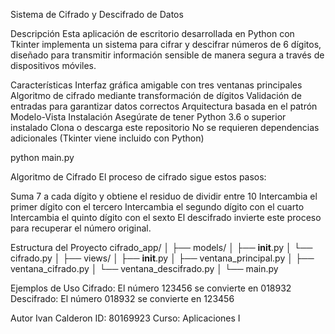 Sistema de Cifrado y Descifrado de Datos

Descripción
Esta aplicación de escritorio desarrollada en Python con Tkinter implementa un sistema para cifrar y descifrar números de 6 dígitos, diseñado para transmitir información sensible de manera segura a través de dispositivos móviles.

Características
Interfaz gráfica amigable con tres ventanas principales
Algoritmo de cifrado mediante transformación de dígitos
Validación de entradas para garantizar datos correctos
Arquitectura basada en el patrón Modelo-Vista
Instalación
Asegúrate de tener Python 3.6 o superior instalado
Clona o descarga este repositorio
No se requieren dependencias adicionales (Tkinter viene incluido con Python)

python main.py

Algoritmo de Cifrado
El proceso de cifrado sigue estos pasos:

Suma 7 a cada dígito y obtiene el residuo de dividir entre 10
Intercambia el primer dígito con el tercero
Intercambia el segundo dígito con el cuarto
Intercambia el quinto dígito con el sexto
El descifrado invierte este proceso para recuperar el número original.

Estructura del Proyecto
cifrado_app/
│
├── models/
│   ├── __init__.py
│   └── cifrado.py
│
├── views/
│   ├── __init__.py
│   ├── ventana_principal.py
│   ├── ventana_cifrado.py
│   └── ventana_descifrado.py
│
└── main.py

Ejemplos de Uso
Cifrado: El número 123456 se convierte en 018932
Descifrado: El número 018932 se convierte en 123456

Autor Ivan Calderon
ID: 80169923
Curso: Aplicaciones I